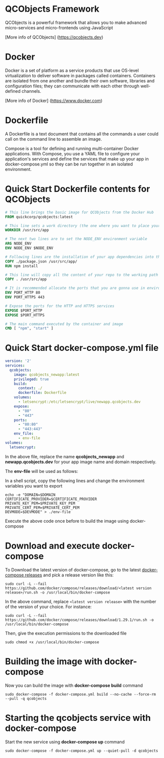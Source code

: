 # QCObjects Framework

QCObjects is a powerful framework that allows you to make advanced micro-services and micro-frontends using JavaScript

[More info of QCObjects] (https://qcobjects.dev)

# Docker

Docker is a set of platform as a service products that use OS-level virtualization to deliver software in packages called containers. Containers are isolated from one another and bundle their own software, libraries and configuration files; they can communicate with each other through well-defined channels.

[More info of Docker] (https://www.docker.com)

# Dockerfile

A Dockerfile is a text document that contains all the commands a user could call on the command line to assemble an image.

Compose is a tool for defining and running multi-container Docker applications. With Compose, you use a YAML file to configure your application's services and define the services that make up your app in docker-compose.yml so they can be run together in an isolated environment.

# Quick Start Dockerfile contents for QCObjects

```dockerfile
# This line brings the basic image for QCObjects from the Docker Hub
FROM quickcorp/qcobjects:latest

# This line sets a work directory (the one where you want to place your app source)
WORKDIR /usr/src/app

# The next two lines are to set the NODE_ENV environment variable
ARG NODE_ENV
ENV NODE_ENV $NODE_ENV

# Following lines are the installation of your app dependencies into the container
COPY ./package.json /usr/src/app/
RUN npm install

# This line will copy all the content of your repo to the working path into the container
COPY . /usr/src/app

# It is recommended allocate the ports that you are gonna use in environment variables
ENV PORT_HTTP 80
ENV PORT_HTTPS 443

# Expose the ports for the HTTP and HTTPS services
EXPOSE $PORT_HTTP
EXPOSE $PORT_HTTPS

# The main command executed by the container and image
CMD [ "npm", "start" ]
```

# Quick Start docker-compose.yml file

```yaml
version: '2'
services:
  qcobjects:
    image: qcobjects_newapp:latest
    privileged: true
    build:
      context: ./
      dockerfile: Dockerfile
    volumes:
      - letsencrypt:/etc/letsencrypt/live/newapp.qcobjects.dev
    expose:
      - "80"
      - "443"
    ports:
      - "80:80"
      - "443:443"
    env_file:
      - env-file
volumes:
  letsencrypt:

```

In the above file, replace the name **qcobjects_newapp** and **newapp.qcobjects.dev** for your app image name and domain respectively.


The **env-file** will be used as follows:

In a shell script, copy the following lines and change the environment variables you want to export

```shell
echo -e "DOMAIN=$DOMAIN
CERTIFICATE_PROVIDER=$CERTIFICATE_PROVIDER
PRIVATE_KEY_PEM=$PRIVATE_KEY_PEM
PRIVATE_CERT_PEM=$PRIVATE_CERT_PEM
DEVMODE=$DEVMODE" > ./env-file
```

Execute the above code once before to build the image using docker-compose

# Download and execute docker-compose

To Download the latest version of docker-compose, go to the latest [docker-compose releases](https://github.com/docker/compose/releases) and pick a release version like this:

```shell
sudo curl -L --fail https://github.com/docker/compose/releases/download/<latest version release>/run.sh -o /usr/local/bin/docker-compose
```

In the above command, replace ```<latest version release>``` with the number of the version of your choice. For instance:

```shell
sudo curl -L --fail https://github.com/docker/compose/releases/download/1.29.1/run.sh -o /usr/local/bin/docker-compose
```

Then, give the execution permissions to the downloaded file

```shell
sudo chmod +x /usr/local/bin/docker-compose
```

# Building the image with docker-compose

Now you can build the image with **docker-compose build** command

```shell
sudo docker-compose -f docker-compose.yml build --no-cache --force-rm --pull -q qcobjects
```

# Starting the qcobjects service with docker-compose

Start the new service using **docker-compose up** command

```shell
sudo docker-compose -f docker-compose.yml up --quiet-pull -d qcobjects
```
